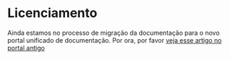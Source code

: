 ﻿# Licenciamento

Ainda estamos no processo de migração da documentação para o novo portal unificado de documentação. Por ora, por favor
[veja esse artigo no portal antigo](https://webpki.lacunasoftware.com/#/Documentation#licensing)
